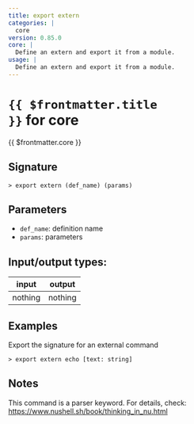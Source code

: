```yaml
---
title: export extern
categories: |
  core
version: 0.85.0
core: |
  Define an extern and export it from a module.
usage: |
  Define an extern and export it from a module.
---
```

<!-- This file is automatically generated. Please edit the command in https://github.com/nushell/nushell instead. -->

# <code>{{ $frontmatter.title }}</code> for core

<div class='command-title'>{{ $frontmatter.core }}</div>

## Signature

```> export extern (def_name) (params)```

## Parameters

 -  `def_name`: definition name
 -  `params`: parameters


## Input/output types:

| input   | output  |
| ------- | ------- |
| nothing | nothing |

## Examples

Export the signature for an external command
```nu
> export extern echo [text: string]

```

## Notes
This command is a parser keyword. For details, check:
  https://www.nushell.sh/book/thinking_in_nu.html
